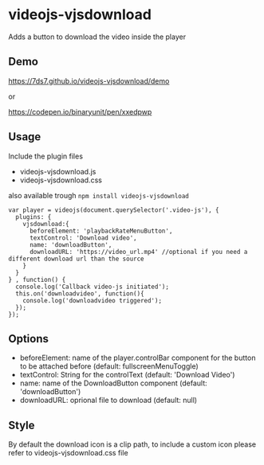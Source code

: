 # videojs-vjsdownload

Adds a button to download the video inside the player

## Demo
https://7ds7.github.io/videojs-vjsdownload/demo

or

https://codepen.io/binaryunit/pen/xxedpwp


## Usage
Include the plugin files

* videojs-vjsdownload.js
* videojs-vjsdownload.css

also available trough ```npm install videojs-vjsdownload```


```
var player = videojs(document.querySelector('.video-js'), {
  plugins: {
    vjsdownload:{
      beforeElement: 'playbackRateMenuButton',
      textControl: 'Download video',
      name: 'downloadButton',
      downloadURL: 'https://video_url.mp4' //optional if you need a different download url than the source
    }
  }
} , function() {
  console.log('Callback video-js initiated');
  this.on('downloadvideo', function(){
    console.log('downloadvideo triggered');
  });
});
```

## Options
 * beforeElement: name of the player.controlBar component for the button to be attached before (default:  fullscreenMenuToggle)
 * textControl: String for the controlText (default: 'Download Video')
 * name: name of the DownloadButton component (default: 'downloadButton')
 * downloadURL: oprional file to download (default: null)

## Style
By default the download icon is a clip path, to include a custom icon please refer to videojs-vjsdownload.css file
